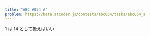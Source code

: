 ```yaml
---
title: "ABC #054 A"
problem: https://beta.atcoder.jp/contests/abc054/tasks/abc054_a
---
```

1 は 14 として扱えばいい.
